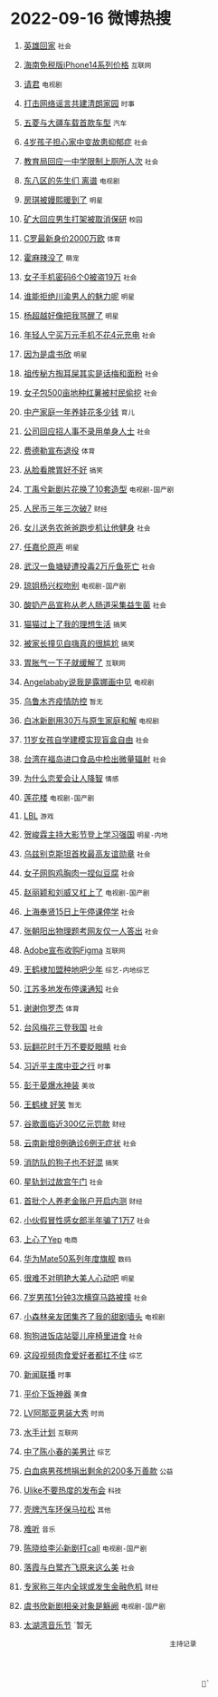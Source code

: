 # 2022-09-16 微博热搜 
1. [英雄回家](https://m.weibo.cn/search?containerid=100103type%3D1%26t%3D10%26q%3D%23%E8%8B%B1%E9%9B%84%E5%9B%9E%E5%AE%B6%23&stream_entry_id=51&isnewpage=1&extparam=seat%3D1%26filter_type%3Drealtimehot%26pos%3D0%26dgr%3D0%26cate%3D10103%26c_type%3D51%26display_time%3D1663277127%26pre_seqid%3D16632771276770435141367&luicode=10000011&lfid=106003type%3D25%26t%3D3%26disable_hot%3D1%26filter_type%3Drealtimehot) `社会` 

2. [海南免税版iPhone14系列价格](https://m.weibo.cn/search?containerid=100103type%3D1%26t%3D10%26q%3D%23%E6%B5%B7%E5%8D%97%E5%85%8D%E7%A8%8E%E7%89%88iPhone14%E7%B3%BB%E5%88%97%E4%BB%B7%E6%A0%BC%23&stream_entry_id=31&isnewpage=1&extparam=seat%3D1%26lcate%3D5001%26flag%3D0%26band_rank%3D1%26q%3D%2523%25E6%25B5%25B7%25E5%258D%2597%25E5%2585%258D%25E7%25A8%258E%25E7%2589%2588iPhone14%25E7%25B3%25BB%25E5%2588%2597%25E4%25BB%25B7%25E6%25A0%25BC%2523%26filter_type%3Drealtimehot%26pos%3D0%26realpos%3D1%26dgr%3D0%26cate%3D0%26c_type%3D31%26display_time%3D1663277127%26pre_seqid%3D16632771276770435141367&luicode=10000011&lfid=106003type%3D25%26t%3D3%26disable_hot%3D1%26filter_type%3Drealtimehot) `互联网` 

3. [请君](https://m.weibo.cn/search?containerid=100103type%3D1%26t%3D10%26q%3D%23%E8%AF%B7%E5%90%9B%23&stream_entry_id=31&isnewpage=1&extparam=seat%3D1%26lcate%3D5001%26flag%3D16%26band_rank%3D2%26q%3D%2523%25E8%25AF%25B7%25E5%2590%259B%2523%26filter_type%3Drealtimehot%26pos%3D1%26realpos%3D2%26dgr%3D0%26cate%3D0%26c_type%3D31%26display_time%3D1663277127%26pre_seqid%3D16632771276770435141367&luicode=10000011&lfid=106003type%3D25%26t%3D3%26disable_hot%3D1%26filter_type%3Drealtimehot) `电视剧` 

4. [打击网络谣言共建清朗家园](https://m.weibo.cn/search?containerid=100103type%3D1%26t%3D10%26q%3D%23%E6%89%93%E5%87%BB%E7%BD%91%E7%BB%9C%E8%B0%A3%E8%A8%80%E5%85%B1%E5%BB%BA%E6%B8%85%E6%9C%97%E5%AE%B6%E5%9B%AD%23&stream_entry_id=31&isnewpage=1&extparam=seat%3D1%26lcate%3D5001%26flag%3D0%26band_rank%3D3%26q%3D%2523%25E6%2589%2593%25E5%2587%25BB%25E7%25BD%2591%25E7%25BB%259C%25E8%25B0%25A3%25E8%25A8%2580%25E5%2585%25B1%25E5%25BB%25BA%25E6%25B8%2585%25E6%259C%2597%25E5%25AE%25B6%25E5%259B%25AD%2523%26filter_type%3Drealtimehot%26pos%3D2%26realpos%3D3%26dgr%3D0%26cate%3D0%26c_type%3D31%26display_time%3D1663277127%26pre_seqid%3D16632771276770435141367&luicode=10000011&lfid=106003type%3D25%26t%3D3%26disable_hot%3D1%26filter_type%3Drealtimehot) `时事` 

5. [五菱与大疆车载首款车型](https://m.weibo.cn/search?containerid=100103type%3D1%26t%3D10%26q%3D%23%E4%BA%94%E8%8F%B1%E4%B8%8E%E5%A4%A7%E7%96%86%E8%BD%A6%E8%BD%BD%E9%A6%96%E6%AC%BE%E8%BD%A6%E5%9E%8B%23&stream_entry_id=31&isnewpage=1&extparam=seat%3D1%26filter_type%3Drealtimehot%26lcate%3D5001%26band_rank%3D4%26topic_ad%3D1%26q%3D%2523%25E4%25BA%2594%25E8%258F%25B1%25E4%25B8%258E%25E5%25A4%25A7%25E7%2596%2586%25E8%25BD%25A6%25E8%25BD%25BD%25E9%25A6%2596%25E6%25AC%25BE%25E8%25BD%25A6%25E5%259E%258B%2523%26adid%3D165398%26pos%3D3%26dgr%3D0%26cate%3D0%26c_type%3D31%26display_time%3D1663277127%26pre_seqid%3D16632771276770435141367&luicode=10000011&lfid=106003type%3D25%26t%3D3%26disable_hot%3D1%26filter_type%3Drealtimehot) `汽车` 

6. [4岁孩子担心家中变故患抑郁症](https://m.weibo.cn/search?containerid=100103type%3D1%26t%3D10%26q%3D%234%E5%B2%81%E5%AD%A9%E5%AD%90%E6%8B%85%E5%BF%83%E5%AE%B6%E4%B8%AD%E5%8F%98%E6%95%85%E6%82%A3%E6%8A%91%E9%83%81%E7%97%87%23&stream_entry_id=31&isnewpage=1&extparam=seat%3D1%26lcate%3D5001%26flag%3D0%26band_rank%3D4%26q%3D%25234%25E5%25B2%2581%25E5%25AD%25A9%25E5%25AD%2590%25E6%258B%2585%25E5%25BF%2583%25E5%25AE%25B6%25E4%25B8%25AD%25E5%258F%2598%25E6%2595%2585%25E6%2582%25A3%25E6%258A%2591%25E9%2583%2581%25E7%2597%2587%2523%26filter_type%3Drealtimehot%26pos%3D4%26realpos%3D4%26dgr%3D0%26cate%3D0%26c_type%3D31%26display_time%3D1663277127%26pre_seqid%3D16632771276770435141367&luicode=10000011&lfid=106003type%3D25%26t%3D3%26disable_hot%3D1%26filter_type%3Drealtimehot) `社会` 

7. [教育局回应一中学限制上厕所人次](https://m.weibo.cn/search?containerid=100103type%3D1%26t%3D10%26q%3D%23%E6%95%99%E8%82%B2%E5%B1%80%E5%9B%9E%E5%BA%94%E4%B8%80%E4%B8%AD%E5%AD%A6%E9%99%90%E5%88%B6%E4%B8%8A%E5%8E%95%E6%89%80%E4%BA%BA%E6%AC%A1%23&stream_entry_id=31&isnewpage=1&extparam=seat%3D1%26lcate%3D5001%26flag%3D0%26band_rank%3D5%26q%3D%2523%25E6%2595%2599%25E8%2582%25B2%25E5%25B1%2580%25E5%259B%259E%25E5%25BA%2594%25E4%25B8%2580%25E4%25B8%25AD%25E5%25AD%25A6%25E9%2599%2590%25E5%2588%25B6%25E4%25B8%258A%25E5%258E%2595%25E6%2589%2580%25E4%25BA%25BA%25E6%25AC%25A1%2523%26filter_type%3Drealtimehot%26pos%3D5%26realpos%3D5%26dgr%3D0%26cate%3D0%26c_type%3D31%26display_time%3D1663277127%26pre_seqid%3D16632771276770435141367&luicode=10000011&lfid=106003type%3D25%26t%3D3%26disable_hot%3D1%26filter_type%3Drealtimehot) `社会` 

8. [东八区的先生们 离谱](https://m.weibo.cn/search?containerid=100103type%3D1%26t%3D10%26q%3D%E4%B8%9C%E5%85%AB%E5%8C%BA%E7%9A%84%E5%85%88%E7%94%9F%E4%BB%AC+%E7%A6%BB%E8%B0%B1&stream_entry_id=31&isnewpage=1&extparam=seat%3D1%26lcate%3D5001%26flag%3D0%26band_rank%3D6%26q%3D%25E4%25B8%259C%25E5%2585%25AB%25E5%258C%25BA%25E7%259A%2584%25E5%2585%2588%25E7%2594%259F%25E4%25BB%25AC%2520%25E7%25A6%25BB%25E8%25B0%25B1%26filter_type%3Drealtimehot%26pos%3D6%26realpos%3D6%26dgr%3D0%26cate%3D0%26c_type%3D31%26display_time%3D1663277127%26pre_seqid%3D16632771276770435141367&luicode=10000011&lfid=106003type%3D25%26t%3D3%26disable_hot%3D1%26filter_type%3Drealtimehot) `电视剧` 

9. [房琪被嫚熙暖到了](https://m.weibo.cn/search?containerid=100103type%3D1%26t%3D10%26q%3D%23%E6%88%BF%E7%90%AA%E8%A2%AB%E5%AB%9A%E7%86%99%E6%9A%96%E5%88%B0%E4%BA%86%23&stream_entry_id=31&isnewpage=1&extparam=seat%3D1%26filter_type%3Drealtimehot%26lcate%3D5001%26band_rank%3D7%26topic_ad%3D1%26q%3D%2523%25E6%2588%25BF%25E7%2590%25AA%25E8%25A2%25AB%25E5%25AB%259A%25E7%2586%2599%25E6%259A%2596%25E5%2588%25B0%25E4%25BA%2586%2523%26adid%3D165184%26pos%3D7%26dgr%3D0%26cate%3D0%26c_type%3D31%26display_time%3D1663277127%26pre_seqid%3D16632771276770435141367&luicode=10000011&lfid=106003type%3D25%26t%3D3%26disable_hot%3D1%26filter_type%3Drealtimehot) `明星` 

10. [矿大回应男生打架被取消保研](https://m.weibo.cn/search?containerid=100103type%3D1%26t%3D10%26q%3D%23%E7%9F%BF%E5%A4%A7%E5%9B%9E%E5%BA%94%E7%94%B7%E7%94%9F%E6%89%93%E6%9E%B6%E8%A2%AB%E5%8F%96%E6%B6%88%E4%BF%9D%E7%A0%94%23&stream_entry_id=31&isnewpage=1&extparam=seat%3D1%26lcate%3D5001%26flag%3D0%26band_rank%3D7%26q%3D%2523%25E7%259F%25BF%25E5%25A4%25A7%25E5%259B%259E%25E5%25BA%2594%25E7%2594%25B7%25E7%2594%259F%25E6%2589%2593%25E6%259E%25B6%25E8%25A2%25AB%25E5%258F%2596%25E6%25B6%2588%25E4%25BF%259D%25E7%25A0%2594%2523%26filter_type%3Drealtimehot%26pos%3D8%26realpos%3D7%26dgr%3D0%26cate%3D0%26c_type%3D31%26display_time%3D1663277127%26pre_seqid%3D16632771276770435141367&luicode=10000011&lfid=106003type%3D25%26t%3D3%26disable_hot%3D1%26filter_type%3Drealtimehot) `校园` 

11. [C罗最新身价2000万欧](https://m.weibo.cn/search?containerid=100103type%3D1%26t%3D10%26q%3D%23C%E7%BD%97%E6%9C%80%E6%96%B0%E8%BA%AB%E4%BB%B72000%E4%B8%87%E6%AC%A7%23&stream_entry_id=31&isnewpage=1&extparam=seat%3D1%26lcate%3D5001%26flag%3D0%26band_rank%3D8%26q%3D%2523C%25E7%25BD%2597%25E6%259C%2580%25E6%2596%25B0%25E8%25BA%25AB%25E4%25BB%25B72000%25E4%25B8%2587%25E6%25AC%25A7%2523%26filter_type%3Drealtimehot%26pos%3D9%26realpos%3D8%26dgr%3D0%26cate%3D0%26c_type%3D31%26display_time%3D1663277127%26pre_seqid%3D16632771276770435141367&luicode=10000011&lfid=106003type%3D25%26t%3D3%26disable_hot%3D1%26filter_type%3Drealtimehot) `体育` 

12. [霍麻辣没了](https://m.weibo.cn/search?containerid=100103type%3D1%26t%3D10%26q%3D%23%E9%9C%8D%E9%BA%BB%E8%BE%A3%E6%B2%A1%E4%BA%86%23&stream_entry_id=31&isnewpage=1&extparam=seat%3D1%26lcate%3D5001%26flag%3D0%26band_rank%3D9%26q%3D%2523%25E9%259C%258D%25E9%25BA%25BB%25E8%25BE%25A3%25E6%25B2%25A1%25E4%25BA%2586%2523%26filter_type%3Drealtimehot%26pos%3D10%26realpos%3D9%26dgr%3D0%26cate%3D0%26c_type%3D31%26display_time%3D1663277127%26pre_seqid%3D16632771276770435141367&luicode=10000011&lfid=106003type%3D25%26t%3D3%26disable_hot%3D1%26filter_type%3Drealtimehot) `萌宠` 

13. [女子手机密码6个0被盗19万](https://m.weibo.cn/search?containerid=100103type%3D1%26t%3D10%26q%3D%23%E5%A5%B3%E5%AD%90%E6%89%8B%E6%9C%BA%E5%AF%86%E7%A0%816%E4%B8%AA0%E8%A2%AB%E7%9B%9719%E4%B8%87%23&stream_entry_id=31&isnewpage=1&extparam=seat%3D1%26lcate%3D5001%26flag%3D0%26band_rank%3D10%26q%3D%2523%25E5%25A5%25B3%25E5%25AD%2590%25E6%2589%258B%25E6%259C%25BA%25E5%25AF%2586%25E7%25A0%25816%25E4%25B8%25AA0%25E8%25A2%25AB%25E7%259B%259719%25E4%25B8%2587%2523%26filter_type%3Drealtimehot%26pos%3D11%26realpos%3D10%26dgr%3D0%26cate%3D0%26c_type%3D31%26display_time%3D1663277127%26pre_seqid%3D16632771276770435141367&luicode=10000011&lfid=106003type%3D25%26t%3D3%26disable_hot%3D1%26filter_type%3Drealtimehot) `社会` 

14. [谁能拒绝川渝男人的魅力呢](https://m.weibo.cn/search?containerid=100103type%3D1%26t%3D10%26q%3D%23%E8%B0%81%E8%83%BD%E6%8B%92%E7%BB%9D%E5%B7%9D%E6%B8%9D%E7%94%B7%E4%BA%BA%E7%9A%84%E9%AD%85%E5%8A%9B%E5%91%A2%23&stream_entry_id=31&isnewpage=1&extparam=seat%3D1%26lcate%3D5001%26flag%3D0%26band_rank%3D11%26q%3D%2523%25E8%25B0%2581%25E8%2583%25BD%25E6%258B%2592%25E7%25BB%259D%25E5%25B7%259D%25E6%25B8%259D%25E7%2594%25B7%25E4%25BA%25BA%25E7%259A%2584%25E9%25AD%2585%25E5%258A%259B%25E5%2591%25A2%2523%26filter_type%3Drealtimehot%26pos%3D12%26realpos%3D11%26dgr%3D0%26cate%3D0%26c_type%3D31%26display_time%3D1663277127%26pre_seqid%3D16632771276770435141367&luicode=10000011&lfid=106003type%3D25%26t%3D3%26disable_hot%3D1%26filter_type%3Drealtimehot) `明星` 

15. [杨超越好像把我骂醒了](https://m.weibo.cn/search?containerid=100103type%3D1%26t%3D10%26q%3D%23%E6%9D%A8%E8%B6%85%E8%B6%8A%E5%A5%BD%E5%83%8F%E6%8A%8A%E6%88%91%E9%AA%82%E9%86%92%E4%BA%86%23&stream_entry_id=31&isnewpage=1&extparam=seat%3D1%26lcate%3D5001%26flag%3D0%26band_rank%3D12%26q%3D%2523%25E6%259D%25A8%25E8%25B6%2585%25E8%25B6%258A%25E5%25A5%25BD%25E5%2583%258F%25E6%258A%258A%25E6%2588%2591%25E9%25AA%2582%25E9%2586%2592%25E4%25BA%2586%2523%26filter_type%3Drealtimehot%26pos%3D13%26realpos%3D12%26dgr%3D0%26cate%3D0%26c_type%3D31%26display_time%3D1663277127%26pre_seqid%3D16632771276770435141367&luicode=10000011&lfid=106003type%3D25%26t%3D3%26disable_hot%3D1%26filter_type%3Drealtimehot) `明星` 

16. [年轻人宁买万元手机不花4元充电](https://m.weibo.cn/search?containerid=100103type%3D1%26t%3D10%26q%3D%23%E5%B9%B4%E8%BD%BB%E4%BA%BA%E5%AE%81%E4%B9%B0%E4%B8%87%E5%85%83%E6%89%8B%E6%9C%BA%E4%B8%8D%E8%8A%B14%E5%85%83%E5%85%85%E7%94%B5%23&stream_entry_id=31&isnewpage=1&extparam=seat%3D1%26lcate%3D5001%26flag%3D0%26band_rank%3D13%26q%3D%2523%25E5%25B9%25B4%25E8%25BD%25BB%25E4%25BA%25BA%25E5%25AE%2581%25E4%25B9%25B0%25E4%25B8%2587%25E5%2585%2583%25E6%2589%258B%25E6%259C%25BA%25E4%25B8%258D%25E8%258A%25B14%25E5%2585%2583%25E5%2585%2585%25E7%2594%25B5%2523%26filter_type%3Drealtimehot%26pos%3D14%26realpos%3D13%26dgr%3D0%26cate%3D0%26c_type%3D31%26display_time%3D1663277127%26pre_seqid%3D16632771276770435141367&luicode=10000011&lfid=106003type%3D25%26t%3D3%26disable_hot%3D1%26filter_type%3Drealtimehot) `社会` 

17. [因为是虞书欣](https://m.weibo.cn/search?containerid=100103type%3D1%26t%3D10%26q%3D%23%E5%9B%A0%E4%B8%BA%E6%98%AF%E8%99%9E%E4%B9%A6%E6%AC%A3%23&stream_entry_id=31&isnewpage=1&extparam=seat%3D1%26lcate%3D5001%26flag%3D0%26band_rank%3D14%26q%3D%2523%25E5%259B%25A0%25E4%25B8%25BA%25E6%2598%25AF%25E8%2599%259E%25E4%25B9%25A6%25E6%25AC%25A3%2523%26filter_type%3Drealtimehot%26pos%3D15%26realpos%3D14%26dgr%3D0%26cate%3D0%26c_type%3D31%26display_time%3D1663277127%26pre_seqid%3D16632771276770435141367&luicode=10000011&lfid=106003type%3D25%26t%3D3%26disable_hot%3D1%26filter_type%3Drealtimehot) `明星` 

18. [祖传秘方掏耳屎其实是话梅和面粉](https://m.weibo.cn/search?containerid=100103type%3D1%26t%3D10%26q%3D%23%E7%A5%96%E4%BC%A0%E7%A7%98%E6%96%B9%E6%8E%8F%E8%80%B3%E5%B1%8E%E5%85%B6%E5%AE%9E%E6%98%AF%E8%AF%9D%E6%A2%85%E5%92%8C%E9%9D%A2%E7%B2%89%23&stream_entry_id=31&isnewpage=1&extparam=seat%3D1%26lcate%3D5001%26flag%3D0%26band_rank%3D15%26q%3D%2523%25E7%25A5%2596%25E4%25BC%25A0%25E7%25A7%2598%25E6%2596%25B9%25E6%258E%258F%25E8%2580%25B3%25E5%25B1%258E%25E5%2585%25B6%25E5%25AE%259E%25E6%2598%25AF%25E8%25AF%259D%25E6%25A2%2585%25E5%2592%258C%25E9%259D%25A2%25E7%25B2%2589%2523%26filter_type%3Drealtimehot%26pos%3D16%26realpos%3D15%26dgr%3D0%26cate%3D0%26c_type%3D31%26display_time%3D1663277127%26pre_seqid%3D16632771276770435141367&luicode=10000011&lfid=106003type%3D25%26t%3D3%26disable_hot%3D1%26filter_type%3Drealtimehot) `社会` 

19. [女子包500亩地种红薯被村民偷挖](https://m.weibo.cn/search?containerid=100103type%3D1%26t%3D10%26q%3D%23%E5%A5%B3%E5%AD%90%E5%8C%85500%E4%BA%A9%E5%9C%B0%E7%A7%8D%E7%BA%A2%E8%96%AF%E8%A2%AB%E6%9D%91%E6%B0%91%E5%81%B7%E6%8C%96%23&stream_entry_id=31&isnewpage=1&extparam=seat%3D1%26lcate%3D5001%26flag%3D0%26band_rank%3D16%26q%3D%2523%25E5%25A5%25B3%25E5%25AD%2590%25E5%258C%2585500%25E4%25BA%25A9%25E5%259C%25B0%25E7%25A7%258D%25E7%25BA%25A2%25E8%2596%25AF%25E8%25A2%25AB%25E6%259D%2591%25E6%25B0%2591%25E5%2581%25B7%25E6%258C%2596%2523%26filter_type%3Drealtimehot%26pos%3D17%26realpos%3D16%26dgr%3D0%26cate%3D0%26c_type%3D31%26display_time%3D1663277127%26pre_seqid%3D16632771276770435141367&luicode=10000011&lfid=106003type%3D25%26t%3D3%26disable_hot%3D1%26filter_type%3Drealtimehot) `社会` 

20. [中产家庭一年养娃花多少钱](https://m.weibo.cn/search?containerid=100103type%3D1%26t%3D10%26q%3D%23%E4%B8%AD%E4%BA%A7%E5%AE%B6%E5%BA%AD%E4%B8%80%E5%B9%B4%E5%85%BB%E5%A8%83%E8%8A%B1%E5%A4%9A%E5%B0%91%E9%92%B1%23&stream_entry_id=31&isnewpage=1&extparam=seat%3D1%26lcate%3D5001%26flag%3D0%26band_rank%3D17%26q%3D%2523%25E4%25B8%25AD%25E4%25BA%25A7%25E5%25AE%25B6%25E5%25BA%25AD%25E4%25B8%2580%25E5%25B9%25B4%25E5%2585%25BB%25E5%25A8%2583%25E8%258A%25B1%25E5%25A4%259A%25E5%25B0%2591%25E9%2592%25B1%2523%26filter_type%3Drealtimehot%26pos%3D18%26realpos%3D17%26dgr%3D0%26cate%3D0%26c_type%3D31%26display_time%3D1663277127%26pre_seqid%3D16632771276770435141367&luicode=10000011&lfid=106003type%3D25%26t%3D3%26disable_hot%3D1%26filter_type%3Drealtimehot) `育儿` 

21. [公司回应招人事不录用单身人士](https://m.weibo.cn/search?containerid=100103type%3D1%26t%3D10%26q%3D%23%E5%85%AC%E5%8F%B8%E5%9B%9E%E5%BA%94%E6%8B%9B%E4%BA%BA%E4%BA%8B%E4%B8%8D%E5%BD%95%E7%94%A8%E5%8D%95%E8%BA%AB%E4%BA%BA%E5%A3%AB%23&stream_entry_id=31&isnewpage=1&extparam=seat%3D1%26lcate%3D5001%26flag%3D1%26band_rank%3D18%26q%3D%2523%25E5%2585%25AC%25E5%258F%25B8%25E5%259B%259E%25E5%25BA%2594%25E6%258B%259B%25E4%25BA%25BA%25E4%25BA%258B%25E4%25B8%258D%25E5%25BD%2595%25E7%2594%25A8%25E5%258D%2595%25E8%25BA%25AB%25E4%25BA%25BA%25E5%25A3%25AB%2523%26filter_type%3Drealtimehot%26pos%3D19%26realpos%3D18%26dgr%3D0%26cate%3D0%26c_type%3D31%26display_time%3D1663277127%26pre_seqid%3D16632771276770435141367&luicode=10000011&lfid=106003type%3D25%26t%3D3%26disable_hot%3D1%26filter_type%3Drealtimehot) `社会` 

22. [费德勒宣布退役](https://m.weibo.cn/search?containerid=100103type%3D1%26t%3D10%26q%3D%23%E8%B4%B9%E5%BE%B7%E5%8B%92%E5%AE%A3%E5%B8%83%E9%80%80%E5%BD%B9%23&stream_entry_id=31&isnewpage=1&extparam=seat%3D1%26lcate%3D5001%26flag%3D0%26band_rank%3D19%26q%3D%2523%25E8%25B4%25B9%25E5%25BE%25B7%25E5%258B%2592%25E5%25AE%25A3%25E5%25B8%2583%25E9%2580%2580%25E5%25BD%25B9%2523%26filter_type%3Drealtimehot%26pos%3D20%26realpos%3D19%26dgr%3D0%26cate%3D0%26c_type%3D31%26display_time%3D1663277127%26pre_seqid%3D16632771276770435141367&luicode=10000011&lfid=106003type%3D25%26t%3D3%26disable_hot%3D1%26filter_type%3Drealtimehot) `体育` 

23. [从脸看脾胃好不好](https://m.weibo.cn/search?containerid=100103type%3D1%26t%3D10%26q%3D%23%E4%BB%8E%E8%84%B8%E7%9C%8B%E8%84%BE%E8%83%83%E5%A5%BD%E4%B8%8D%E5%A5%BD%23&stream_entry_id=31&isnewpage=1&extparam=seat%3D1%26lcate%3D5001%26flag%3D0%26band_rank%3D20%26q%3D%2523%25E4%25BB%258E%25E8%2584%25B8%25E7%259C%258B%25E8%2584%25BE%25E8%2583%2583%25E5%25A5%25BD%25E4%25B8%258D%25E5%25A5%25BD%2523%26filter_type%3Drealtimehot%26pos%3D21%26realpos%3D20%26dgr%3D0%26cate%3D0%26c_type%3D31%26display_time%3D1663277127%26pre_seqid%3D16632771276770435141367&luicode=10000011&lfid=106003type%3D25%26t%3D3%26disable_hot%3D1%26filter_type%3Drealtimehot) `搞笑` 

24. [丁禹兮新剧片花换了10套造型](https://m.weibo.cn/search?containerid=100103type%3D1%26t%3D10%26q%3D%23%E4%B8%81%E7%A6%B9%E5%85%AE%E6%96%B0%E5%89%A7%E7%89%87%E8%8A%B1%E6%8D%A2%E4%BA%8610%E5%A5%97%E9%80%A0%E5%9E%8B%23&stream_entry_id=31&isnewpage=1&extparam=seat%3D1%26lcate%3D5001%26flag%3D0%26band_rank%3D21%26q%3D%2523%25E4%25B8%2581%25E7%25A6%25B9%25E5%2585%25AE%25E6%2596%25B0%25E5%2589%25A7%25E7%2589%2587%25E8%258A%25B1%25E6%258D%25A2%25E4%25BA%258610%25E5%25A5%2597%25E9%2580%25A0%25E5%259E%258B%2523%26filter_type%3Drealtimehot%26pos%3D22%26realpos%3D21%26dgr%3D0%26cate%3D0%26c_type%3D31%26display_time%3D1663277127%26pre_seqid%3D16632771276770435141367&luicode=10000011&lfid=106003type%3D25%26t%3D3%26disable_hot%3D1%26filter_type%3Drealtimehot) `电视剧-国产剧` 

25. [人民币三年三次破7](https://m.weibo.cn/search?containerid=100103type%3D1%26t%3D10%26q%3D%23%E4%BA%BA%E6%B0%91%E5%B8%81%E4%B8%89%E5%B9%B4%E4%B8%89%E6%AC%A1%E7%A0%B47%23&stream_entry_id=31&isnewpage=1&extparam=seat%3D1%26lcate%3D5001%26flag%3D0%26band_rank%3D22%26q%3D%2523%25E4%25BA%25BA%25E6%25B0%2591%25E5%25B8%2581%25E4%25B8%2589%25E5%25B9%25B4%25E4%25B8%2589%25E6%25AC%25A1%25E7%25A0%25B47%2523%26filter_type%3Drealtimehot%26pos%3D23%26realpos%3D22%26dgr%3D0%26cate%3D0%26c_type%3D31%26display_time%3D1663277127%26pre_seqid%3D16632771276770435141367&luicode=10000011&lfid=106003type%3D25%26t%3D3%26disable_hot%3D1%26filter_type%3Drealtimehot) `财经` 

26. [女儿送务农爸爸跑步机让他健身](https://m.weibo.cn/search?containerid=100103type%3D1%26t%3D10%26q%3D%23%E5%A5%B3%E5%84%BF%E9%80%81%E5%8A%A1%E5%86%9C%E7%88%B8%E7%88%B8%E8%B7%91%E6%AD%A5%E6%9C%BA%E8%AE%A9%E4%BB%96%E5%81%A5%E8%BA%AB%23&stream_entry_id=31&isnewpage=1&extparam=seat%3D1%26lcate%3D5001%26flag%3D0%26band_rank%3D23%26q%3D%2523%25E5%25A5%25B3%25E5%2584%25BF%25E9%2580%2581%25E5%258A%25A1%25E5%2586%259C%25E7%2588%25B8%25E7%2588%25B8%25E8%25B7%2591%25E6%25AD%25A5%25E6%259C%25BA%25E8%25AE%25A9%25E4%25BB%2596%25E5%2581%25A5%25E8%25BA%25AB%2523%26filter_type%3Drealtimehot%26pos%3D24%26realpos%3D23%26dgr%3D0%26cate%3D0%26c_type%3D31%26display_time%3D1663277127%26pre_seqid%3D16632771276770435141367&luicode=10000011&lfid=106003type%3D25%26t%3D3%26disable_hot%3D1%26filter_type%3Drealtimehot) `社会` 

27. [任嘉伦原声](https://m.weibo.cn/search?containerid=100103type%3D1%26t%3D10%26q%3D%23%E4%BB%BB%E5%98%89%E4%BC%A6%E5%8E%9F%E5%A3%B0%23&stream_entry_id=31&isnewpage=1&extparam=seat%3D1%26lcate%3D5001%26flag%3D0%26band_rank%3D24%26q%3D%2523%25E4%25BB%25BB%25E5%2598%2589%25E4%25BC%25A6%25E5%258E%259F%25E5%25A3%25B0%2523%26filter_type%3Drealtimehot%26pos%3D25%26realpos%3D24%26dgr%3D0%26cate%3D0%26c_type%3D31%26display_time%3D1663277127%26pre_seqid%3D16632771276770435141367&luicode=10000011&lfid=106003type%3D25%26t%3D3%26disable_hot%3D1%26filter_type%3Drealtimehot) `明星` 

28. [武汉一鱼塘疑遭投毒2万斤鱼死亡](https://m.weibo.cn/search?containerid=100103type%3D1%26t%3D10%26q%3D%23%E6%AD%A6%E6%B1%89%E4%B8%80%E9%B1%BC%E5%A1%98%E7%96%91%E9%81%AD%E6%8A%95%E6%AF%922%E4%B8%87%E6%96%A4%E9%B1%BC%E6%AD%BB%E4%BA%A1%23&stream_entry_id=31&isnewpage=1&extparam=seat%3D1%26lcate%3D5001%26flag%3D0%26band_rank%3D25%26q%3D%2523%25E6%25AD%25A6%25E6%25B1%2589%25E4%25B8%2580%25E9%25B1%25BC%25E5%25A1%2598%25E7%2596%2591%25E9%2581%25AD%25E6%258A%2595%25E6%25AF%25922%25E4%25B8%2587%25E6%2596%25A4%25E9%25B1%25BC%25E6%25AD%25BB%25E4%25BA%25A1%2523%26filter_type%3Drealtimehot%26pos%3D26%26realpos%3D25%26dgr%3D0%26cate%3D0%26c_type%3D31%26display_time%3D1663277127%26pre_seqid%3D16632771276770435141367&luicode=10000011&lfid=106003type%3D25%26t%3D3%26disable_hot%3D1%26filter_type%3Drealtimehot) `社会` 

29. [琼姐杨兴权吻别](https://m.weibo.cn/search?containerid=100103type%3D1%26t%3D10%26q%3D%23%E7%90%BC%E5%A7%90%E6%9D%A8%E5%85%B4%E6%9D%83%E5%90%BB%E5%88%AB%23&stream_entry_id=31&isnewpage=1&extparam=seat%3D1%26lcate%3D5001%26flag%3D0%26band_rank%3D26%26q%3D%2523%25E7%2590%25BC%25E5%25A7%2590%25E6%259D%25A8%25E5%2585%25B4%25E6%259D%2583%25E5%2590%25BB%25E5%2588%25AB%2523%26filter_type%3Drealtimehot%26pos%3D27%26realpos%3D26%26dgr%3D0%26cate%3D0%26c_type%3D31%26display_time%3D1663277127%26pre_seqid%3D16632771276770435141367&luicode=10000011&lfid=106003type%3D25%26t%3D3%26disable_hot%3D1%26filter_type%3Drealtimehot) `电视剧-国产剧` 

30. [酸奶产品宣称从老人肠道采集益生菌](https://m.weibo.cn/search?containerid=100103type%3D1%26t%3D10%26q%3D%23%E9%85%B8%E5%A5%B6%E4%BA%A7%E5%93%81%E5%AE%A3%E7%A7%B0%E4%BB%8E%E8%80%81%E4%BA%BA%E8%82%A0%E9%81%93%E9%87%87%E9%9B%86%E7%9B%8A%E7%94%9F%E8%8F%8C%23&stream_entry_id=31&isnewpage=1&extparam=seat%3D1%26lcate%3D5001%26flag%3D0%26band_rank%3D27%26q%3D%2523%25E9%2585%25B8%25E5%25A5%25B6%25E4%25BA%25A7%25E5%2593%2581%25E5%25AE%25A3%25E7%25A7%25B0%25E4%25BB%258E%25E8%2580%2581%25E4%25BA%25BA%25E8%2582%25A0%25E9%2581%2593%25E9%2587%2587%25E9%259B%2586%25E7%259B%258A%25E7%2594%259F%25E8%258F%258C%2523%26filter_type%3Drealtimehot%26pos%3D28%26realpos%3D27%26dgr%3D0%26cate%3D0%26c_type%3D31%26display_time%3D1663277127%26pre_seqid%3D16632771276770435141367&luicode=10000011&lfid=106003type%3D25%26t%3D3%26disable_hot%3D1%26filter_type%3Drealtimehot) `社会` 

31. [猫猫过上了我的理想生活](https://m.weibo.cn/search?containerid=100103type%3D1%26t%3D10%26q%3D%23%E7%8C%AB%E7%8C%AB%E8%BF%87%E4%B8%8A%E4%BA%86%E6%88%91%E7%9A%84%E7%90%86%E6%83%B3%E7%94%9F%E6%B4%BB%23&stream_entry_id=31&isnewpage=1&extparam=seat%3D1%26lcate%3D5001%26flag%3D0%26band_rank%3D28%26q%3D%2523%25E7%258C%25AB%25E7%258C%25AB%25E8%25BF%2587%25E4%25B8%258A%25E4%25BA%2586%25E6%2588%2591%25E7%259A%2584%25E7%2590%2586%25E6%2583%25B3%25E7%2594%259F%25E6%25B4%25BB%2523%26filter_type%3Drealtimehot%26pos%3D29%26realpos%3D28%26dgr%3D0%26cate%3D0%26c_type%3D31%26display_time%3D1663277127%26pre_seqid%3D16632771276770435141367&luicode=10000011&lfid=106003type%3D25%26t%3D3%26disable_hot%3D1%26filter_type%3Drealtimehot) `搞笑` 

32. [被家长撞见自嗨真的很尴尬](https://m.weibo.cn/search?containerid=100103type%3D1%26t%3D10%26q%3D%23%E8%A2%AB%E5%AE%B6%E9%95%BF%E6%92%9E%E8%A7%81%E8%87%AA%E5%97%A8%E7%9C%9F%E7%9A%84%E5%BE%88%E5%B0%B4%E5%B0%AC%23&stream_entry_id=31&isnewpage=1&extparam=seat%3D1%26lcate%3D5001%26flag%3D0%26band_rank%3D29%26q%3D%2523%25E8%25A2%25AB%25E5%25AE%25B6%25E9%2595%25BF%25E6%2592%259E%25E8%25A7%2581%25E8%2587%25AA%25E5%2597%25A8%25E7%259C%259F%25E7%259A%2584%25E5%25BE%2588%25E5%25B0%25B4%25E5%25B0%25AC%2523%26filter_type%3Drealtimehot%26pos%3D30%26realpos%3D29%26dgr%3D0%26cate%3D0%26c_type%3D31%26display_time%3D1663277127%26pre_seqid%3D16632771276770435141367&luicode=10000011&lfid=106003type%3D25%26t%3D3%26disable_hot%3D1%26filter_type%3Drealtimehot) `搞笑` 

33. [胃胀气一下子就缓解了](https://m.weibo.cn/search?containerid=100103type%3D1%26t%3D10%26q%3D%23%E8%83%83%E8%83%80%E6%B0%94%E4%B8%80%E4%B8%8B%E5%AD%90%E5%B0%B1%E7%BC%93%E8%A7%A3%E4%BA%86%23&stream_entry_id=31&isnewpage=1&extparam=seat%3D1%26lcate%3D5001%26flag%3D0%26band_rank%3D30%26q%3D%2523%25E8%2583%2583%25E8%2583%2580%25E6%25B0%2594%25E4%25B8%2580%25E4%25B8%258B%25E5%25AD%2590%25E5%25B0%25B1%25E7%25BC%2593%25E8%25A7%25A3%25E4%25BA%2586%2523%26filter_type%3Drealtimehot%26pos%3D31%26realpos%3D30%26dgr%3D0%26cate%3D0%26c_type%3D31%26display_time%3D1663277127%26pre_seqid%3D16632771276770435141367&luicode=10000011&lfid=106003type%3D25%26t%3D3%26disable_hot%3D1%26filter_type%3Drealtimehot) `互联网` 

34. [Angelababy说我是露娜画中见](https://m.weibo.cn/search?containerid=100103type%3D1%26t%3D10%26q%3D%23Angelababy%E8%AF%B4%E6%88%91%E6%98%AF%E9%9C%B2%E5%A8%9C%E7%94%BB%E4%B8%AD%E8%A7%81%23&stream_entry_id=31&isnewpage=1&extparam=seat%3D1%26lcate%3D5001%26flag%3D0%26band_rank%3D31%26q%3D%2523Angelababy%25E8%25AF%25B4%25E6%2588%2591%25E6%2598%25AF%25E9%259C%25B2%25E5%25A8%259C%25E7%2594%25BB%25E4%25B8%25AD%25E8%25A7%2581%2523%26filter_type%3Drealtimehot%26pos%3D32%26realpos%3D31%26dgr%3D0%26cate%3D0%26c_type%3D31%26display_time%3D1663277127%26pre_seqid%3D16632771276770435141367&luicode=10000011&lfid=106003type%3D25%26t%3D3%26disable_hot%3D1%26filter_type%3Drealtimehot) `电视剧` 

35. [乌鲁木齐疫情防控](https://m.weibo.cn/search?containerid=100103type%3D1%26t%3D10%26q%3D%E4%B9%8C%E9%B2%81%E6%9C%A8%E9%BD%90%E7%96%AB%E6%83%85%E9%98%B2%E6%8E%A7&stream_entry_id=31&isnewpage=1&extparam=seat%3D1%26lcate%3D5001%26flag%3D0%26band_rank%3D32%26q%3D%25E4%25B9%258C%25E9%25B2%2581%25E6%259C%25A8%25E9%25BD%2590%25E7%2596%25AB%25E6%2583%2585%25E9%2598%25B2%25E6%258E%25A7%26filter_type%3Drealtimehot%26pos%3D33%26realpos%3D32%26dgr%3D0%26cate%3D0%26c_type%3D31%26display_time%3D1663277127%26pre_seqid%3D16632771276770435141367&luicode=10000011&lfid=106003type%3D25%26t%3D3%26disable_hot%3D1%26filter_type%3Drealtimehot) `暂无` 

36. [白冰新剧用30万与原生家庭和解](https://m.weibo.cn/search?containerid=100103type%3D1%26t%3D10%26q%3D%23%E7%99%BD%E5%86%B0%E6%96%B0%E5%89%A7%E7%94%A830%E4%B8%87%E4%B8%8E%E5%8E%9F%E7%94%9F%E5%AE%B6%E5%BA%AD%E5%92%8C%E8%A7%A3%23&stream_entry_id=31&isnewpage=1&extparam=seat%3D1%26lcate%3D5001%26flag%3D0%26band_rank%3D33%26q%3D%2523%25E7%2599%25BD%25E5%2586%25B0%25E6%2596%25B0%25E5%2589%25A7%25E7%2594%25A830%25E4%25B8%2587%25E4%25B8%258E%25E5%258E%259F%25E7%2594%259F%25E5%25AE%25B6%25E5%25BA%25AD%25E5%2592%258C%25E8%25A7%25A3%2523%26filter_type%3Drealtimehot%26pos%3D34%26realpos%3D33%26dgr%3D0%26cate%3D0%26c_type%3D31%26display_time%3D1663277127%26pre_seqid%3D16632771276770435141367&luicode=10000011&lfid=106003type%3D25%26t%3D3%26disable_hot%3D1%26filter_type%3Drealtimehot) `电视剧` 

37. [11岁女孩自学建模实现盲盒自由](https://m.weibo.cn/search?containerid=100103type%3D1%26t%3D10%26q%3D%2311%E5%B2%81%E5%A5%B3%E5%AD%A9%E8%87%AA%E5%AD%A6%E5%BB%BA%E6%A8%A1%E5%AE%9E%E7%8E%B0%E7%9B%B2%E7%9B%92%E8%87%AA%E7%94%B1%23&stream_entry_id=31&isnewpage=1&extparam=seat%3D1%26lcate%3D5001%26flag%3D0%26band_rank%3D34%26q%3D%252311%25E5%25B2%2581%25E5%25A5%25B3%25E5%25AD%25A9%25E8%2587%25AA%25E5%25AD%25A6%25E5%25BB%25BA%25E6%25A8%25A1%25E5%25AE%259E%25E7%258E%25B0%25E7%259B%25B2%25E7%259B%2592%25E8%2587%25AA%25E7%2594%25B1%2523%26filter_type%3Drealtimehot%26pos%3D35%26realpos%3D34%26dgr%3D0%26cate%3D0%26c_type%3D31%26display_time%3D1663277127%26pre_seqid%3D16632771276770435141367&luicode=10000011&lfid=106003type%3D25%26t%3D3%26disable_hot%3D1%26filter_type%3Drealtimehot) `社会` 

38. [台湾在福岛进口食品中检出微量辐射](https://m.weibo.cn/search?containerid=100103type%3D1%26t%3D10%26q%3D%23%E5%8F%B0%E6%B9%BE%E5%9C%A8%E7%A6%8F%E5%B2%9B%E8%BF%9B%E5%8F%A3%E9%A3%9F%E5%93%81%E4%B8%AD%E6%A3%80%E5%87%BA%E5%BE%AE%E9%87%8F%E8%BE%90%E5%B0%84%23&stream_entry_id=31&isnewpage=1&extparam=seat%3D1%26lcate%3D5001%26flag%3D1%26band_rank%3D35%26q%3D%2523%25E5%258F%25B0%25E6%25B9%25BE%25E5%259C%25A8%25E7%25A6%258F%25E5%25B2%259B%25E8%25BF%259B%25E5%258F%25A3%25E9%25A3%259F%25E5%2593%2581%25E4%25B8%25AD%25E6%25A3%2580%25E5%2587%25BA%25E5%25BE%25AE%25E9%2587%258F%25E8%25BE%2590%25E5%25B0%2584%2523%26filter_type%3Drealtimehot%26pos%3D36%26realpos%3D35%26dgr%3D0%26cate%3D0%26c_type%3D31%26display_time%3D1663277127%26pre_seqid%3D16632771276770435141367&luicode=10000011&lfid=106003type%3D25%26t%3D3%26disable_hot%3D1%26filter_type%3Drealtimehot) `社会` 

39. [为什么恋爱会让人降智](https://m.weibo.cn/search?containerid=100103type%3D1%26t%3D10%26q%3D%23%E4%B8%BA%E4%BB%80%E4%B9%88%E6%81%8B%E7%88%B1%E4%BC%9A%E8%AE%A9%E4%BA%BA%E9%99%8D%E6%99%BA%23&stream_entry_id=31&isnewpage=1&extparam=seat%3D1%26lcate%3D5001%26flag%3D0%26band_rank%3D36%26q%3D%2523%25E4%25B8%25BA%25E4%25BB%2580%25E4%25B9%2588%25E6%2581%258B%25E7%2588%25B1%25E4%25BC%259A%25E8%25AE%25A9%25E4%25BA%25BA%25E9%2599%258D%25E6%2599%25BA%2523%26filter_type%3Drealtimehot%26pos%3D37%26realpos%3D36%26dgr%3D0%26cate%3D0%26c_type%3D31%26display_time%3D1663277127%26pre_seqid%3D16632771276770435141367&luicode=10000011&lfid=106003type%3D25%26t%3D3%26disable_hot%3D1%26filter_type%3Drealtimehot) `情感` 

40. [莲花楼](https://m.weibo.cn/search?containerid=100103type%3D1%26t%3D10%26q%3D%E8%8E%B2%E8%8A%B1%E6%A5%BC&stream_entry_id=31&isnewpage=1&extparam=seat%3D1%26lcate%3D5001%26flag%3D0%26band_rank%3D37%26q%3D%25E8%258E%25B2%25E8%258A%25B1%25E6%25A5%25BC%26filter_type%3Drealtimehot%26pos%3D38%26realpos%3D37%26dgr%3D0%26cate%3D0%26c_type%3D31%26display_time%3D1663277127%26pre_seqid%3D16632771276770435141367&luicode=10000011&lfid=106003type%3D25%26t%3D3%26disable_hot%3D1%26filter_type%3Drealtimehot) `电视剧-国产剧` 

41. [LBL](https://m.weibo.cn/search?containerid=100103type%3D1%26t%3D10%26q%3DLBL&stream_entry_id=31&isnewpage=1&extparam=seat%3D1%26lcate%3D5001%26flag%3D0%26band_rank%3D38%26q%3DLBL%26filter_type%3Drealtimehot%26pos%3D39%26realpos%3D38%26dgr%3D0%26cate%3D0%26c_type%3D31%26display_time%3D1663277127%26pre_seqid%3D16632771276770435141367&luicode=10000011&lfid=106003type%3D25%26t%3D3%26disable_hot%3D1%26filter_type%3Drealtimehot) `游戏` 

42. [贺峻霖主持大影节登上学习强国](https://m.weibo.cn/search?containerid=100103type%3D1%26t%3D10%26q%3D%23%E8%B4%BA%E5%B3%BB%E9%9C%96%E4%B8%BB%E6%8C%81%E5%A4%A7%E5%BD%B1%E8%8A%82%E7%99%BB%E4%B8%8A%E5%AD%A6%E4%B9%A0%E5%BC%BA%E5%9B%BD%23&stream_entry_id=31&isnewpage=1&extparam=seat%3D1%26lcate%3D5001%26flag%3D0%26band_rank%3D39%26q%3D%2523%25E8%25B4%25BA%25E5%25B3%25BB%25E9%259C%2596%25E4%25B8%25BB%25E6%258C%2581%25E5%25A4%25A7%25E5%25BD%25B1%25E8%258A%2582%25E7%2599%25BB%25E4%25B8%258A%25E5%25AD%25A6%25E4%25B9%25A0%25E5%25BC%25BA%25E5%259B%25BD%2523%26filter_type%3Drealtimehot%26pos%3D40%26realpos%3D39%26dgr%3D0%26cate%3D0%26c_type%3D31%26display_time%3D1663277127%26pre_seqid%3D16632771276770435141367&luicode=10000011&lfid=106003type%3D25%26t%3D3%26disable_hot%3D1%26filter_type%3Drealtimehot) `明星-内地` 

43. [乌兹别克斯坦首枚最高友谊勋章](https://m.weibo.cn/search?containerid=100103type%3D1%26t%3D10%26q%3D%23%E4%B9%8C%E5%85%B9%E5%88%AB%E5%85%8B%E6%96%AF%E5%9D%A6%E9%A6%96%E6%9E%9A%E6%9C%80%E9%AB%98%E5%8F%8B%E8%B0%8A%E5%8B%8B%E7%AB%A0%23&stream_entry_id=31&isnewpage=1&extparam=seat%3D1%26lcate%3D5001%26flag%3D0%26band_rank%3D40%26q%3D%2523%25E4%25B9%258C%25E5%2585%25B9%25E5%2588%25AB%25E5%2585%258B%25E6%2596%25AF%25E5%259D%25A6%25E9%25A6%2596%25E6%259E%259A%25E6%259C%2580%25E9%25AB%2598%25E5%258F%258B%25E8%25B0%258A%25E5%258B%258B%25E7%25AB%25A0%2523%26filter_type%3Drealtimehot%26pos%3D41%26realpos%3D40%26dgr%3D0%26cate%3D0%26c_type%3D31%26display_time%3D1663277127%26pre_seqid%3D16632771276770435141367&luicode=10000011&lfid=106003type%3D25%26t%3D3%26disable_hot%3D1%26filter_type%3Drealtimehot) `社会` 

44. [女子网购鸡胸肉一捏似豆腐](https://m.weibo.cn/search?containerid=100103type%3D1%26t%3D10%26q%3D%23%E5%A5%B3%E5%AD%90%E7%BD%91%E8%B4%AD%E9%B8%A1%E8%83%B8%E8%82%89%E4%B8%80%E6%8D%8F%E4%BC%BC%E8%B1%86%E8%85%90%23&stream_entry_id=31&isnewpage=1&extparam=seat%3D1%26lcate%3D5001%26flag%3D0%26band_rank%3D41%26q%3D%2523%25E5%25A5%25B3%25E5%25AD%2590%25E7%25BD%2591%25E8%25B4%25AD%25E9%25B8%25A1%25E8%2583%25B8%25E8%2582%2589%25E4%25B8%2580%25E6%258D%258F%25E4%25BC%25BC%25E8%25B1%2586%25E8%2585%2590%2523%26filter_type%3Drealtimehot%26pos%3D42%26realpos%3D41%26dgr%3D0%26cate%3D0%26c_type%3D31%26display_time%3D1663277127%26pre_seqid%3D16632771276770435141367&luicode=10000011&lfid=106003type%3D25%26t%3D3%26disable_hot%3D1%26filter_type%3Drealtimehot) `社会` 

45. [赵丽颖和刘威又杠上了](https://m.weibo.cn/search?containerid=100103type%3D1%26t%3D10%26q%3D%23%E8%B5%B5%E4%B8%BD%E9%A2%96%E5%92%8C%E5%88%98%E5%A8%81%E5%8F%88%E6%9D%A0%E4%B8%8A%E4%BA%86%23&stream_entry_id=31&isnewpage=1&extparam=seat%3D1%26lcate%3D5001%26flag%3D0%26band_rank%3D42%26q%3D%2523%25E8%25B5%25B5%25E4%25B8%25BD%25E9%25A2%2596%25E5%2592%258C%25E5%2588%2598%25E5%25A8%2581%25E5%258F%2588%25E6%259D%25A0%25E4%25B8%258A%25E4%25BA%2586%2523%26filter_type%3Drealtimehot%26pos%3D43%26realpos%3D42%26dgr%3D0%26cate%3D0%26c_type%3D31%26display_time%3D1663277127%26pre_seqid%3D16632771276770435141367&luicode=10000011&lfid=106003type%3D25%26t%3D3%26disable_hot%3D1%26filter_type%3Drealtimehot) `电视剧-国产剧` 

46. [上海奉贤15日上午停课停学](https://m.weibo.cn/search?containerid=100103type%3D1%26t%3D10%26q%3D%23%E4%B8%8A%E6%B5%B7%E5%A5%89%E8%B4%A415%E6%97%A5%E4%B8%8A%E5%8D%88%E5%81%9C%E8%AF%BE%E5%81%9C%E5%AD%A6%23&stream_entry_id=31&isnewpage=1&extparam=seat%3D1%26lcate%3D5001%26flag%3D1%26band_rank%3D43%26q%3D%2523%25E4%25B8%258A%25E6%25B5%25B7%25E5%25A5%2589%25E8%25B4%25A415%25E6%2597%25A5%25E4%25B8%258A%25E5%258D%2588%25E5%2581%259C%25E8%25AF%25BE%25E5%2581%259C%25E5%25AD%25A6%2523%26filter_type%3Drealtimehot%26pos%3D44%26realpos%3D43%26dgr%3D0%26cate%3D0%26c_type%3D31%26display_time%3D1663277127%26pre_seqid%3D16632771276770435141367&luicode=10000011&lfid=106003type%3D25%26t%3D3%26disable_hot%3D1%26filter_type%3Drealtimehot) `社会` 

47. [张朝阳出物理题考网友仅一人答出](https://m.weibo.cn/search?containerid=100103type%3D1%26t%3D10%26q%3D%23%E5%BC%A0%E6%9C%9D%E9%98%B3%E5%87%BA%E7%89%A9%E7%90%86%E9%A2%98%E8%80%83%E7%BD%91%E5%8F%8B%E4%BB%85%E4%B8%80%E4%BA%BA%E7%AD%94%E5%87%BA%23&stream_entry_id=31&isnewpage=1&extparam=seat%3D1%26lcate%3D5001%26flag%3D0%26band_rank%3D44%26q%3D%2523%25E5%25BC%25A0%25E6%259C%259D%25E9%2598%25B3%25E5%2587%25BA%25E7%2589%25A9%25E7%2590%2586%25E9%25A2%2598%25E8%2580%2583%25E7%25BD%2591%25E5%258F%258B%25E4%25BB%2585%25E4%25B8%2580%25E4%25BA%25BA%25E7%25AD%2594%25E5%2587%25BA%2523%26filter_type%3Drealtimehot%26pos%3D45%26realpos%3D44%26dgr%3D0%26cate%3D0%26c_type%3D31%26display_time%3D1663277127%26pre_seqid%3D16632771276770435141367&luicode=10000011&lfid=106003type%3D25%26t%3D3%26disable_hot%3D1%26filter_type%3Drealtimehot) `社会` 

48. [Adobe宣布收购Figma](https://m.weibo.cn/search?containerid=100103type%3D1%26t%3D10%26q%3D%23Adobe%E5%AE%A3%E5%B8%83%E6%94%B6%E8%B4%ADFigma%23&stream_entry_id=31&isnewpage=1&extparam=seat%3D1%26lcate%3D5001%26flag%3D0%26band_rank%3D45%26q%3D%2523Adobe%25E5%25AE%25A3%25E5%25B8%2583%25E6%2594%25B6%25E8%25B4%25ADFigma%2523%26filter_type%3Drealtimehot%26pos%3D46%26realpos%3D45%26dgr%3D0%26cate%3D0%26c_type%3D31%26display_time%3D1663277127%26pre_seqid%3D16632771276770435141367&luicode=10000011&lfid=106003type%3D25%26t%3D3%26disable_hot%3D1%26filter_type%3Drealtimehot) `互联网` 

49. [王鹤棣加盟种地吧少年](https://m.weibo.cn/search?containerid=100103type%3D1%26t%3D10%26q%3D%23%E7%8E%8B%E9%B9%A4%E6%A3%A3%E5%8A%A0%E7%9B%9F%E7%A7%8D%E5%9C%B0%E5%90%A7%E5%B0%91%E5%B9%B4%23&stream_entry_id=31&isnewpage=1&extparam=seat%3D1%26lcate%3D5001%26flag%3D1%26band_rank%3D46%26q%3D%2523%25E7%258E%258B%25E9%25B9%25A4%25E6%25A3%25A3%25E5%258A%25A0%25E7%259B%259F%25E7%25A7%258D%25E5%259C%25B0%25E5%2590%25A7%25E5%25B0%2591%25E5%25B9%25B4%2523%26filter_type%3Drealtimehot%26pos%3D47%26realpos%3D46%26dgr%3D0%26cate%3D0%26c_type%3D31%26display_time%3D1663277127%26pre_seqid%3D16632771276770435141367&luicode=10000011&lfid=106003type%3D25%26t%3D3%26disable_hot%3D1%26filter_type%3Drealtimehot) `综艺-内地综艺` 

50. [江苏多地发布停课通知](https://m.weibo.cn/search?containerid=100103type%3D1%26t%3D10%26q%3D%23%E6%B1%9F%E8%8B%8F%E5%A4%9A%E5%9C%B0%E5%8F%91%E5%B8%83%E5%81%9C%E8%AF%BE%E9%80%9A%E7%9F%A5%23&stream_entry_id=31&isnewpage=1&extparam=seat%3D1%26lcate%3D5001%26flag%3D1%26band_rank%3D47%26q%3D%2523%25E6%25B1%259F%25E8%258B%258F%25E5%25A4%259A%25E5%259C%25B0%25E5%258F%2591%25E5%25B8%2583%25E5%2581%259C%25E8%25AF%25BE%25E9%2580%259A%25E7%259F%25A5%2523%26filter_type%3Drealtimehot%26pos%3D48%26realpos%3D47%26dgr%3D0%26cate%3D0%26c_type%3D31%26display_time%3D1663277127%26pre_seqid%3D16632771276770435141367&luicode=10000011&lfid=106003type%3D25%26t%3D3%26disable_hot%3D1%26filter_type%3Drealtimehot) `社会` 

51. [谢谢你罗杰](https://m.weibo.cn/search?containerid=100103type%3D1%26t%3D10%26q%3D%23%E8%B0%A2%E8%B0%A2%E4%BD%A0%E7%BD%97%E6%9D%B0%23&stream_entry_id=31&isnewpage=1&extparam=seat%3D1%26lcate%3D5001%26flag%3D0%26band_rank%3D48%26q%3D%2523%25E8%25B0%25A2%25E8%25B0%25A2%25E4%25BD%25A0%25E7%25BD%2597%25E6%259D%25B0%2523%26filter_type%3Drealtimehot%26pos%3D49%26realpos%3D48%26dgr%3D0%26cate%3D0%26c_type%3D31%26display_time%3D1663277127%26pre_seqid%3D16632771276770435141367&luicode=10000011&lfid=106003type%3D25%26t%3D3%26disable_hot%3D1%26filter_type%3Drealtimehot) `体育` 

52. [台风梅花三登我国](https://m.weibo.cn/search?containerid=100103type%3D1%26t%3D10%26q%3D%23%E5%8F%B0%E9%A3%8E%E6%A2%85%E8%8A%B1%E4%B8%89%E7%99%BB%E6%88%91%E5%9B%BD%23&stream_entry_id=31&isnewpage=1&extparam=seat%3D1%26lcate%3D5001%26flag%3D1%26band_rank%3D49%26q%3D%2523%25E5%258F%25B0%25E9%25A3%258E%25E6%25A2%2585%25E8%258A%25B1%25E4%25B8%2589%25E7%2599%25BB%25E6%2588%2591%25E5%259B%25BD%2523%26filter_type%3Drealtimehot%26pos%3D50%26realpos%3D49%26dgr%3D0%26cate%3D0%26c_type%3D31%26display_time%3D1663277127%26pre_seqid%3D16632771276770435141367&luicode=10000011&lfid=106003type%3D25%26t%3D3%26disable_hot%3D1%26filter_type%3Drealtimehot) `社会` 

53. [玩翻花时千万不要眨眼睛](https://m.weibo.cn/search?containerid=100103type%3D1%26t%3D10%26q%3D%23%E7%8E%A9%E7%BF%BB%E8%8A%B1%E6%97%B6%E5%8D%83%E4%B8%87%E4%B8%8D%E8%A6%81%E7%9C%A8%E7%9C%BC%E7%9D%9B%23&stream_entry_id=31&isnewpage=1&extparam=seat%3D1%26lcate%3D5001%26flag%3D1%26band_rank%3D50%26q%3D%2523%25E7%258E%25A9%25E7%25BF%25BB%25E8%258A%25B1%25E6%2597%25B6%25E5%258D%2583%25E4%25B8%2587%25E4%25B8%258D%25E8%25A6%2581%25E7%259C%25A8%25E7%259C%25BC%25E7%259D%259B%2523%26filter_type%3Drealtimehot%26pos%3D51%26realpos%3D50%26dgr%3D0%26cate%3D0%26c_type%3D31%26display_time%3D1663277127%26pre_seqid%3D16632771276770435141367&luicode=10000011&lfid=106003type%3D25%26t%3D3%26disable_hot%3D1%26filter_type%3Drealtimehot) `社会` 

54. [习近平主席中亚之行](https://m.weibo.cn/search?containerid=100103type%3D1%26t%3D10%26q%3D%23%E4%B9%A0%E8%BF%91%E5%B9%B3%E4%B8%BB%E5%B8%AD%E4%B8%AD%E4%BA%9A%E4%B9%8B%E8%A1%8C%23&stream_entry_id=51&isnewpage=1&extparam=seat%3D1%26filter_type%3Drealtimehot%26pos%3D0%26dgr%3D0%26cate%3D10103%26c_type%3D51%26display_time%3D1663273793%26pre_seqid%3D16632737934380601093&luicode=10000011&lfid=106003type%3D25%26t%3D3%26disable_hot%3D1%26filter_type%3Drealtimehot) `时事` 

55. [彭于晏爆水神装](https://m.weibo.cn/search?containerid=100103type%3D1%26t%3D10%26q%3D%23%E5%BD%AD%E4%BA%8E%E6%99%8F%E7%88%86%E6%B0%B4%E7%A5%9E%E8%A3%85%23&stream_entry_id=31&isnewpage=1&extparam=seat%3D1%26filter_type%3Drealtimehot%26lcate%3D5001%26band_rank%3D4%26topic_ad%3D1%26q%3D%2523%25E5%25BD%25AD%25E4%25BA%258E%25E6%2599%258F%25E7%2588%2586%25E6%25B0%25B4%25E7%25A5%259E%25E8%25A3%2585%2523%26adid%3D165389%26pos%3D3%26dgr%3D0%26cate%3D0%26c_type%3D31%26display_time%3D1663273793%26pre_seqid%3D16632737934380601093&luicode=10000011&lfid=106003type%3D25%26t%3D3%26disable_hot%3D1%26filter_type%3Drealtimehot) `美妆` 

56. [王鹤棣 好笑](https://m.weibo.cn/search?containerid=100103type%3D1%26t%3D10%26q%3D%E7%8E%8B%E9%B9%A4%E6%A3%A3+%E5%A5%BD%E7%AC%91&stream_entry_id=31&isnewpage=1&extparam=seat%3D1%26lcate%3D5001%26flag%3D0%26band_rank%3D43%26q%3D%25E7%258E%258B%25E9%25B9%25A4%25E6%25A3%25A3%2520%25E5%25A5%25BD%25E7%25AC%2591%26filter_type%3Drealtimehot%26pos%3D43%26realpos%3D43%26dgr%3D0%26cate%3D0%26c_type%3D31%26display_time%3D1663273793%26pre_seqid%3D16632737934380601093&luicode=10000011&lfid=106003type%3D25%26t%3D3%26disable_hot%3D1%26filter_type%3Drealtimehot) `暂无` 

57. [谷歌面临近300亿元罚款](https://m.weibo.cn/search?containerid=100103type%3D1%26t%3D10%26q%3D%23%E8%B0%B7%E6%AD%8C%E9%9D%A2%E4%B8%B4%E8%BF%91300%E4%BA%BF%E5%85%83%E7%BD%9A%E6%AC%BE%23&stream_entry_id=31&isnewpage=1&extparam=seat%3D1%26lcate%3D5001%26flag%3D0%26band_rank%3D44%26q%3D%2523%25E8%25B0%25B7%25E6%25AD%258C%25E9%259D%25A2%25E4%25B8%25B4%25E8%25BF%2591300%25E4%25BA%25BF%25E5%2585%2583%25E7%25BD%259A%25E6%25AC%25BE%2523%26filter_type%3Drealtimehot%26pos%3D44%26realpos%3D44%26dgr%3D0%26cate%3D0%26c_type%3D31%26display_time%3D1663273793%26pre_seqid%3D16632737934380601093&luicode=10000011&lfid=106003type%3D25%26t%3D3%26disable_hot%3D1%26filter_type%3Drealtimehot) `财经` 

58. [云南新增8例确诊6例无症状](https://m.weibo.cn/search?containerid=100103type%3D1%26t%3D10%26q%3D%23%E4%BA%91%E5%8D%97%E6%96%B0%E5%A2%9E8%E4%BE%8B%E7%A1%AE%E8%AF%8A6%E4%BE%8B%E6%97%A0%E7%97%87%E7%8A%B6%23&stream_entry_id=31&isnewpage=1&extparam=seat%3D1%26lcate%3D5001%26flag%3D1%26band_rank%3D46%26q%3D%2523%25E4%25BA%2591%25E5%258D%2597%25E6%2596%25B0%25E5%25A2%259E8%25E4%25BE%258B%25E7%25A1%25AE%25E8%25AF%258A6%25E4%25BE%258B%25E6%2597%25A0%25E7%2597%2587%25E7%258A%25B6%2523%26filter_type%3Drealtimehot%26pos%3D46%26realpos%3D46%26dgr%3D0%26cate%3D0%26c_type%3D31%26display_time%3D1663273793%26pre_seqid%3D16632737934380601093&luicode=10000011&lfid=106003type%3D25%26t%3D3%26disable_hot%3D1%26filter_type%3Drealtimehot) `社会` 

59. [消防队的狗子也不好混](https://m.weibo.cn/search?containerid=100103type%3D1%26t%3D10%26q%3D%23%E6%B6%88%E9%98%B2%E9%98%9F%E7%9A%84%E7%8B%97%E5%AD%90%E4%B9%9F%E4%B8%8D%E5%A5%BD%E6%B7%B7%23&stream_entry_id=31&isnewpage=1&extparam=seat%3D1%26lcate%3D5001%26flag%3D1%26band_rank%3D47%26q%3D%2523%25E6%25B6%2588%25E9%2598%25B2%25E9%2598%259F%25E7%259A%2584%25E7%258B%2597%25E5%25AD%2590%25E4%25B9%259F%25E4%25B8%258D%25E5%25A5%25BD%25E6%25B7%25B7%2523%26filter_type%3Drealtimehot%26pos%3D47%26realpos%3D47%26dgr%3D0%26cate%3D0%26c_type%3D31%26display_time%3D1663273793%26pre_seqid%3D16632737934380601093&luicode=10000011&lfid=106003type%3D25%26t%3D3%26disable_hot%3D1%26filter_type%3Drealtimehot) `搞笑` 

60. [星轨划过故宫午门](https://m.weibo.cn/search?containerid=100103type%3D1%26t%3D10%26q%3D%23%E6%98%9F%E8%BD%A8%E5%88%92%E8%BF%87%E6%95%85%E5%AE%AB%E5%8D%88%E9%97%A8%23&stream_entry_id=31&isnewpage=1&extparam=seat%3D1%26lcate%3D5001%26flag%3D1%26band_rank%3D48%26q%3D%2523%25E6%2598%259F%25E8%25BD%25A8%25E5%2588%2592%25E8%25BF%2587%25E6%2595%2585%25E5%25AE%25AB%25E5%258D%2588%25E9%2597%25A8%2523%26filter_type%3Drealtimehot%26pos%3D48%26realpos%3D48%26dgr%3D0%26cate%3D0%26c_type%3D31%26display_time%3D1663273793%26pre_seqid%3D16632737934380601093&luicode=10000011&lfid=106003type%3D25%26t%3D3%26disable_hot%3D1%26filter_type%3Drealtimehot) `社会` 

61. [首批个人养老金账户开启内测](https://m.weibo.cn/search?containerid=100103type%3D1%26t%3D10%26q%3D%23%E9%A6%96%E6%89%B9%E4%B8%AA%E4%BA%BA%E5%85%BB%E8%80%81%E9%87%91%E8%B4%A6%E6%88%B7%E5%BC%80%E5%90%AF%E5%86%85%E6%B5%8B%23&stream_entry_id=31&isnewpage=1&extparam=seat%3D1%26lcate%3D5001%26flag%3D1%26band_rank%3D49%26q%3D%2523%25E9%25A6%2596%25E6%2589%25B9%25E4%25B8%25AA%25E4%25BA%25BA%25E5%2585%25BB%25E8%2580%2581%25E9%2587%2591%25E8%25B4%25A6%25E6%2588%25B7%25E5%25BC%2580%25E5%2590%25AF%25E5%2586%2585%25E6%25B5%258B%2523%26filter_type%3Drealtimehot%26pos%3D49%26realpos%3D49%26dgr%3D0%26cate%3D0%26c_type%3D31%26display_time%3D1663273793%26pre_seqid%3D16632737934380601093&luicode=10000011&lfid=106003type%3D25%26t%3D3%26disable_hot%3D1%26filter_type%3Drealtimehot) `财经` 

62. [小伙假冒性感女郎半年骗了1万7](https://m.weibo.cn/search?containerid=100103type%3D1%26t%3D10%26q%3D%23%E5%B0%8F%E4%BC%99%E5%81%87%E5%86%92%E6%80%A7%E6%84%9F%E5%A5%B3%E9%83%8E%E5%8D%8A%E5%B9%B4%E9%AA%97%E4%BA%861%E4%B8%877%23&stream_entry_id=31&isnewpage=1&extparam=seat%3D1%26lcate%3D5001%26flag%3D1%26band_rank%3D50%26q%3D%2523%25E5%25B0%258F%25E4%25BC%2599%25E5%2581%2587%25E5%2586%2592%25E6%2580%25A7%25E6%2584%259F%25E5%25A5%25B3%25E9%2583%258E%25E5%258D%258A%25E5%25B9%25B4%25E9%25AA%2597%25E4%25BA%25861%25E4%25B8%25877%2523%26filter_type%3Drealtimehot%26pos%3D50%26realpos%3D50%26dgr%3D0%26cate%3D0%26c_type%3D31%26display_time%3D1663273793%26pre_seqid%3D16632737934380601093&luicode=10000011&lfid=106003type%3D25%26t%3D3%26disable_hot%3D1%26filter_type%3Drealtimehot) `社会` 

63. [上心了Yep](https://m.weibo.cn/search?containerid=100103type%3D1%26t%3D10%26q%3D%23%E4%B8%8A%E5%BF%83%E4%BA%86Yep%23&stream_entry_id=31&isnewpage=1&extparam=seat%3D1%26filter_type%3Drealtimehot%26lcate%3D5001%26band_rank%3D4%26topic_ad%3D1%26q%3D%2523%25E4%25B8%258A%25E5%25BF%2583%25E4%25BA%2586Yep%2523%26adid%3D165370%26pos%3D3%26dgr%3D0%26cate%3D0%26c_type%3D31%26display_time%3D1663269731%26pre_seqid%3D166326973173604024141&luicode=10000011&lfid=106003type%3D25%26t%3D3%26disable_hot%3D1%26filter_type%3Drealtimehot) `电商` 

64. [华为Mate50系列年度旗舰](https://m.weibo.cn/search?containerid=100103type%3D1%26t%3D10%26q%3D%23%E5%8D%8E%E4%B8%BAMate50%E7%B3%BB%E5%88%97%E5%B9%B4%E5%BA%A6%E6%97%97%E8%88%B0%23&stream_entry_id=31&isnewpage=1&extparam=seat%3D1%26filter_type%3Drealtimehot%26lcate%3D5001%26band_rank%3D7%26topic_ad%3D1%26q%3D%2523%25E5%258D%258E%25E4%25B8%25BAMate50%25E7%25B3%25BB%25E5%2588%2597%25E5%25B9%25B4%25E5%25BA%25A6%25E6%2597%2597%25E8%2588%25B0%2523%26adid%3D165346%26pos%3D7%26dgr%3D0%26cate%3D0%26c_type%3D31%26display_time%3D1663269731%26pre_seqid%3D166326973173604024141&luicode=10000011&lfid=106003type%3D25%26t%3D3%26disable_hot%3D1%26filter_type%3Drealtimehot) `数码` 

65. [很难不对明艳大美人心动吧](https://m.weibo.cn/search?containerid=100103type%3D1%26t%3D10%26q%3D%23%E5%BE%88%E9%9A%BE%E4%B8%8D%E5%AF%B9%E6%98%8E%E8%89%B3%E5%A4%A7%E7%BE%8E%E4%BA%BA%E5%BF%83%E5%8A%A8%E5%90%A7%23&stream_entry_id=31&isnewpage=1&extparam=seat%3D1%26lcate%3D5001%26flag%3D0%26band_rank%3D23%26q%3D%2523%25E5%25BE%2588%25E9%259A%25BE%25E4%25B8%258D%25E5%25AF%25B9%25E6%2598%258E%25E8%2589%25B3%25E5%25A4%25A7%25E7%25BE%258E%25E4%25BA%25BA%25E5%25BF%2583%25E5%258A%25A8%25E5%2590%25A7%2523%26filter_type%3Drealtimehot%26pos%3D24%26realpos%3D23%26dgr%3D0%26cate%3D0%26c_type%3D31%26display_time%3D1663269731%26pre_seqid%3D166326973173604024141&luicode=10000011&lfid=106003type%3D25%26t%3D3%26disable_hot%3D1%26filter_type%3Drealtimehot) `明星` 

66. [7岁男孩1分钟3次横穿马路被撞](https://m.weibo.cn/search?containerid=100103type%3D1%26t%3D10%26q%3D%237%E5%B2%81%E7%94%B7%E5%AD%A91%E5%88%86%E9%92%9F3%E6%AC%A1%E6%A8%AA%E7%A9%BF%E9%A9%AC%E8%B7%AF%E8%A2%AB%E6%92%9E%23&stream_entry_id=31&isnewpage=1&extparam=seat%3D1%26lcate%3D5001%26flag%3D0%26band_rank%3D29%26q%3D%25237%25E5%25B2%2581%25E7%2594%25B7%25E5%25AD%25A91%25E5%2588%2586%25E9%2592%259F3%25E6%25AC%25A1%25E6%25A8%25AA%25E7%25A9%25BF%25E9%25A9%25AC%25E8%25B7%25AF%25E8%25A2%25AB%25E6%2592%259E%2523%26filter_type%3Drealtimehot%26pos%3D30%26realpos%3D29%26dgr%3D0%26cate%3D0%26c_type%3D31%26display_time%3D1663269731%26pre_seqid%3D166326973173604024141&luicode=10000011&lfid=106003type%3D25%26t%3D3%26disable_hot%3D1%26filter_type%3Drealtimehot) `社会` 

67. [小森林亲友团集齐了我的甜剧墙头](https://m.weibo.cn/search?containerid=100103type%3D1%26t%3D10%26q%3D%23%E5%B0%8F%E6%A3%AE%E6%9E%97%E4%BA%B2%E5%8F%8B%E5%9B%A2%E9%9B%86%E9%BD%90%E4%BA%86%E6%88%91%E7%9A%84%E7%94%9C%E5%89%A7%E5%A2%99%E5%A4%B4%23&stream_entry_id=31&isnewpage=1&extparam=seat%3D1%26lcate%3D5001%26flag%3D0%26band_rank%3D42%26q%3D%2523%25E5%25B0%258F%25E6%25A3%25AE%25E6%259E%2597%25E4%25BA%25B2%25E5%258F%258B%25E5%259B%25A2%25E9%259B%2586%25E9%25BD%2590%25E4%25BA%2586%25E6%2588%2591%25E7%259A%2584%25E7%2594%259C%25E5%2589%25A7%25E5%25A2%2599%25E5%25A4%25B4%2523%26filter_type%3Drealtimehot%26pos%3D43%26realpos%3D42%26dgr%3D0%26cate%3D0%26c_type%3D31%26display_time%3D1663269731%26pre_seqid%3D166326973173604024141&luicode=10000011&lfid=106003type%3D25%26t%3D3%26disable_hot%3D1%26filter_type%3Drealtimehot) `电视剧` 

68. [狗狗进饭店站婴儿座椅里进食](https://m.weibo.cn/search?containerid=100103type%3D1%26t%3D10%26q%3D%23%E7%8B%97%E7%8B%97%E8%BF%9B%E9%A5%AD%E5%BA%97%E7%AB%99%E5%A9%B4%E5%84%BF%E5%BA%A7%E6%A4%85%E9%87%8C%E8%BF%9B%E9%A3%9F%23&stream_entry_id=31&isnewpage=1&extparam=seat%3D1%26lcate%3D5001%26flag%3D0%26band_rank%3D43%26q%3D%2523%25E7%258B%2597%25E7%258B%2597%25E8%25BF%259B%25E9%25A5%25AD%25E5%25BA%2597%25E7%25AB%2599%25E5%25A9%25B4%25E5%2584%25BF%25E5%25BA%25A7%25E6%25A4%2585%25E9%2587%258C%25E8%25BF%259B%25E9%25A3%259F%2523%26filter_type%3Drealtimehot%26pos%3D44%26realpos%3D43%26dgr%3D0%26cate%3D0%26c_type%3D31%26display_time%3D1663269731%26pre_seqid%3D166326973173604024141&luicode=10000011&lfid=106003type%3D25%26t%3D3%26disable_hot%3D1%26filter_type%3Drealtimehot) `社会` 

69. [这段视频肉食爱好者都扛不住](https://m.weibo.cn/search?containerid=100103type%3D1%26t%3D10%26q%3D%23%E8%BF%99%E6%AE%B5%E8%A7%86%E9%A2%91%E8%82%89%E9%A3%9F%E7%88%B1%E5%A5%BD%E8%80%85%E9%83%BD%E6%89%9B%E4%B8%8D%E4%BD%8F%23&stream_entry_id=31&isnewpage=1&extparam=seat%3D1%26lcate%3D5001%26flag%3D0%26band_rank%3D47%26q%3D%2523%25E8%25BF%2599%25E6%25AE%25B5%25E8%25A7%2586%25E9%25A2%2591%25E8%2582%2589%25E9%25A3%259F%25E7%2588%25B1%25E5%25A5%25BD%25E8%2580%2585%25E9%2583%25BD%25E6%2589%259B%25E4%25B8%258D%25E4%25BD%258F%2523%26filter_type%3Drealtimehot%26pos%3D48%26realpos%3D47%26dgr%3D0%26cate%3D0%26c_type%3D31%26display_time%3D1663269731%26pre_seqid%3D166326973173604024141&luicode=10000011&lfid=106003type%3D25%26t%3D3%26disable_hot%3D1%26filter_type%3Drealtimehot) `综艺` 

70. [新闻联播](https://m.weibo.cn/search?containerid=100103type%3D1%26t%3D10%26q%3D%23%E6%96%B0%E9%97%BB%E8%81%94%E6%92%AD%23&stream_entry_id=31&isnewpage=1&extparam=seat%3D1%26lcate%3D5001%26flag%3D0%26band_rank%3D49%26q%3D%2523%25E6%2596%25B0%25E9%2597%25BB%25E8%2581%2594%25E6%2592%25AD%2523%26filter_type%3Drealtimehot%26pos%3D50%26realpos%3D49%26dgr%3D0%26cate%3D0%26c_type%3D31%26display_time%3D1663269731%26pre_seqid%3D166326973173604024141&luicode=10000011&lfid=106003type%3D25%26t%3D3%26disable_hot%3D1%26filter_type%3Drealtimehot) `时事` 

71. [平价下饭神器](https://m.weibo.cn/search?containerid=100103type%3D1%26t%3D10%26q%3D%23%E5%B9%B3%E4%BB%B7%E4%B8%8B%E9%A5%AD%E7%A5%9E%E5%99%A8%23&stream_entry_id=31&isnewpage=1&extparam=seat%3D1%26lcate%3D5001%26flag%3D0%26band_rank%3D50%26q%3D%2523%25E5%25B9%25B3%25E4%25BB%25B7%25E4%25B8%258B%25E9%25A5%25AD%25E7%25A5%259E%25E5%2599%25A8%2523%26filter_type%3Drealtimehot%26pos%3D51%26realpos%3D50%26dgr%3D0%26cate%3D0%26c_type%3D31%26display_time%3D1663269731%26pre_seqid%3D166326973173604024141&luicode=10000011&lfid=106003type%3D25%26t%3D3%26disable_hot%3D1%26filter_type%3Drealtimehot) `美食` 

72. [LV阿那亚男装大秀](https://m.weibo.cn/search?containerid=100103type%3D1%26t%3D10%26q%3D%23LV%E9%98%BF%E9%82%A3%E4%BA%9A%E7%94%B7%E8%A3%85%E5%A4%A7%E7%A7%80%23&stream_entry_id=31&isnewpage=1&extparam=seat%3D1%26filter_type%3Drealtimehot%26lcate%3D5001%26band_rank%3D4%26topic_ad%3D1%26q%3D%2523LV%25E9%2598%25BF%25E9%2582%25A3%25E4%25BA%259A%25E7%2594%25B7%25E8%25A3%2585%25E5%25A4%25A7%25E7%25A7%2580%2523%26adid%3D165265%26pos%3D3%26dgr%3D0%26cate%3D0%26c_type%3D31%26display_time%3D1663266791%26pre_seqid%3D1663266791937026376311&luicode=10000011&lfid=106003type%3D25%26t%3D3%26disable_hot%3D1%26filter_type%3Drealtimehot) `时尚` 

73. [水手计划](https://m.weibo.cn/search?containerid=100103type%3D1%26t%3D10%26q%3D%23%E6%B0%B4%E6%89%8B%E8%AE%A1%E5%88%92%23&stream_entry_id=31&isnewpage=1&extparam=seat%3D1%26filter_type%3Drealtimehot%26lcate%3D5001%26band_rank%3D7%26topic_ad%3D1%26q%3D%2523%25E6%25B0%25B4%25E6%2589%258B%25E8%25AE%25A1%25E5%2588%2592%2523%26adid%3D165381%26pos%3D7%26dgr%3D0%26cate%3D0%26c_type%3D31%26display_time%3D1663266791%26pre_seqid%3D1663266791937026376311&luicode=10000011&lfid=106003type%3D25%26t%3D3%26disable_hot%3D1%26filter_type%3Drealtimehot) `互联网` 

74. [中了陈小春的美男计](https://m.weibo.cn/search?containerid=100103type%3D1%26t%3D10%26q%3D%23%E4%B8%AD%E4%BA%86%E9%99%88%E5%B0%8F%E6%98%A5%E7%9A%84%E7%BE%8E%E7%94%B7%E8%AE%A1%23&stream_entry_id=31&isnewpage=1&extparam=seat%3D1%26lcate%3D5001%26flag%3D0%26band_rank%3D43%26q%3D%2523%25E4%25B8%25AD%25E4%25BA%2586%25E9%2599%2588%25E5%25B0%258F%25E6%2598%25A5%25E7%259A%2584%25E7%25BE%258E%25E7%2594%25B7%25E8%25AE%25A1%2523%26filter_type%3Drealtimehot%26pos%3D44%26realpos%3D43%26dgr%3D0%26cate%3D0%26c_type%3D31%26display_time%3D1663266791%26pre_seqid%3D1663266791937026376311&luicode=10000011&lfid=106003type%3D25%26t%3D3%26disable_hot%3D1%26filter_type%3Drealtimehot) `综艺` 

75. [白血病男孩想捐出剩余的200多万善款](https://m.weibo.cn/search?containerid=100103type%3D1%26t%3D10%26q%3D%23%E7%99%BD%E8%A1%80%E7%97%85%E7%94%B7%E5%AD%A9%E6%83%B3%E6%8D%90%E5%87%BA%E5%89%A9%E4%BD%99%E7%9A%84200%E5%A4%9A%E4%B8%87%E5%96%84%E6%AC%BE%23&stream_entry_id=31&isnewpage=1&extparam=seat%3D1%26lcate%3D5001%26flag%3D0%26band_rank%3D49%26q%3D%2523%25E7%2599%25BD%25E8%25A1%2580%25E7%2597%2585%25E7%2594%25B7%25E5%25AD%25A9%25E6%2583%25B3%25E6%258D%2590%25E5%2587%25BA%25E5%2589%25A9%25E4%25BD%2599%25E7%259A%2584200%25E5%25A4%259A%25E4%25B8%2587%25E5%2596%2584%25E6%25AC%25BE%2523%26filter_type%3Drealtimehot%26pos%3D50%26realpos%3D49%26dgr%3D0%26cate%3D0%26c_type%3D31%26display_time%3D1663266791%26pre_seqid%3D1663266791937026376311&luicode=10000011&lfid=106003type%3D25%26t%3D3%26disable_hot%3D1%26filter_type%3Drealtimehot) `公益` 

76. [Ulike不要热度的发布会](https://m.weibo.cn/search?containerid=100103type%3D1%26t%3D10%26q%3D%23Ulike%E4%B8%8D%E8%A6%81%E7%83%AD%E5%BA%A6%E7%9A%84%E5%8F%91%E5%B8%83%E4%BC%9A%23&stream_entry_id=31&isnewpage=1&extparam=seat%3D1%26filter_type%3Drealtimehot%26lcate%3D5001%26band_rank%3D4%26topic_ad%3D1%26q%3D%2523Ulike%25E4%25B8%258D%25E8%25A6%2581%25E7%2583%25AD%25E5%25BA%25A6%25E7%259A%2584%25E5%258F%2591%25E5%25B8%2583%25E4%25BC%259A%2523%26adid%3D165388%26pos%3D3%26dgr%3D0%26cate%3D0%26c_type%3D31%26display_time%3D1663263073%26pre_seqid%3D1663263073746092779293&luicode=10000011&lfid=106003type%3D25%26t%3D3%26disable_hot%3D1%26filter_type%3Drealtimehot) `科技` 

77. [壳牌汽车环保马拉松](https://m.weibo.cn/search?containerid=100103type%3D1%26t%3D10%26q%3D%23%E5%A3%B3%E7%89%8C%E6%B1%BD%E8%BD%A6%E7%8E%AF%E4%BF%9D%E9%A9%AC%E6%8B%89%E6%9D%BE%23&stream_entry_id=31&isnewpage=1&extparam=seat%3D1%26filter_type%3Drealtimehot%26lcate%3D5001%26band_rank%3D7%26topic_ad%3D1%26q%3D%2523%25E5%25A3%25B3%25E7%2589%258C%25E6%25B1%25BD%25E8%25BD%25A6%25E7%258E%25AF%25E4%25BF%259D%25E9%25A9%25AC%25E6%258B%2589%25E6%259D%25BE%2523%26adid%3D165275%26pos%3D7%26dgr%3D0%26cate%3D0%26c_type%3D31%26display_time%3D1663263073%26pre_seqid%3D1663263073746092779293&luicode=10000011&lfid=106003type%3D25%26t%3D3%26disable_hot%3D1%26filter_type%3Drealtimehot) `其他` 

78. [难听](https://m.weibo.cn/search?containerid=100103type%3D1%26t%3D10%26q%3D%E9%9A%BE%E5%90%AC&stream_entry_id=31&isnewpage=1&extparam=seat%3D1%26lcate%3D5001%26flag%3D0%26band_rank%3D35%26q%3D%25E9%259A%25BE%25E5%2590%25AC%26filter_type%3Drealtimehot%26pos%3D36%26realpos%3D35%26dgr%3D0%26cate%3D0%26c_type%3D31%26display_time%3D1663263073%26pre_seqid%3D1663263073746092779293&luicode=10000011&lfid=106003type%3D25%26t%3D3%26disable_hot%3D1%26filter_type%3Drealtimehot) `音乐` 

79. [陈晓给李沁新剧打call](https://m.weibo.cn/search?containerid=100103type%3D1%26t%3D10%26q%3D%23%E9%99%88%E6%99%93%E7%BB%99%E6%9D%8E%E6%B2%81%E6%96%B0%E5%89%A7%E6%89%93call%23&stream_entry_id=31&isnewpage=1&extparam=seat%3D1%26lcate%3D5001%26flag%3D0%26band_rank%3D41%26q%3D%2523%25E9%2599%2588%25E6%2599%2593%25E7%25BB%2599%25E6%259D%258E%25E6%25B2%2581%25E6%2596%25B0%25E5%2589%25A7%25E6%2589%2593call%2523%26filter_type%3Drealtimehot%26pos%3D42%26realpos%3D41%26dgr%3D0%26cate%3D0%26c_type%3D31%26display_time%3D1663263073%26pre_seqid%3D1663263073746092779293&luicode=10000011&lfid=106003type%3D25%26t%3D3%26disable_hot%3D1%26filter_type%3Drealtimehot) `电视剧-国产剧` 

80. [落霞与白鹭齐飞原来这么美](https://m.weibo.cn/search?containerid=100103type%3D1%26t%3D10%26q%3D%23%E8%90%BD%E9%9C%9E%E4%B8%8E%E7%99%BD%E9%B9%AD%E9%BD%90%E9%A3%9E%E5%8E%9F%E6%9D%A5%E8%BF%99%E4%B9%88%E7%BE%8E%23&stream_entry_id=31&isnewpage=1&extparam=seat%3D1%26lcate%3D5001%26flag%3D0%26band_rank%3D48%26q%3D%2523%25E8%2590%25BD%25E9%259C%259E%25E4%25B8%258E%25E7%2599%25BD%25E9%25B9%25AD%25E9%25BD%2590%25E9%25A3%259E%25E5%258E%259F%25E6%259D%25A5%25E8%25BF%2599%25E4%25B9%2588%25E7%25BE%258E%2523%26filter_type%3Drealtimehot%26pos%3D49%26realpos%3D48%26dgr%3D0%26cate%3D0%26c_type%3D31%26display_time%3D1663263073%26pre_seqid%3D1663263073746092779293&luicode=10000011&lfid=106003type%3D25%26t%3D3%26disable_hot%3D1%26filter_type%3Drealtimehot) `社会` 

81. [专家称三年内全球或发生金融危机](https://m.weibo.cn/search?containerid=100103type%3D1%26t%3D10%26q%3D%23%E4%B8%93%E5%AE%B6%E7%A7%B0%E4%B8%89%E5%B9%B4%E5%86%85%E5%85%A8%E7%90%83%E6%88%96%E5%8F%91%E7%94%9F%E9%87%91%E8%9E%8D%E5%8D%B1%E6%9C%BA%23&stream_entry_id=31&isnewpage=1&extparam=seat%3D1%26lcate%3D5001%26flag%3D0%26band_rank%3D11%26q%3D%2523%25E4%25B8%2593%25E5%25AE%25B6%25E7%25A7%25B0%25E4%25B8%2589%25E5%25B9%25B4%25E5%2586%2585%25E5%2585%25A8%25E7%2590%2583%25E6%2588%2596%25E5%258F%2591%25E7%2594%259F%25E9%2587%2591%25E8%259E%258D%25E5%258D%25B1%25E6%259C%25BA%2523%26filter_type%3Drealtimehot%26pos%3D12%26realpos%3D11%26dgr%3D0%26cate%3D0%26c_type%3D31%26display_time%3D1663259886%26pre_seqid%3D1663259886611016173376&luicode=10000011&lfid=106003type%3D25%26t%3D3%26disable_hot%3D1%26filter_type%3Drealtimehot) `财经` 

82. [虞书欣新剧相亲对象是觞阙](https://m.weibo.cn/search?containerid=100103type%3D1%26t%3D10%26q%3D%23%E8%99%9E%E4%B9%A6%E6%AC%A3%E6%96%B0%E5%89%A7%E7%9B%B8%E4%BA%B2%E5%AF%B9%E8%B1%A1%E6%98%AF%E8%A7%9E%E9%98%99%23&stream_entry_id=31&isnewpage=1&extparam=seat%3D1%26lcate%3D5001%26flag%3D0%26band_rank%3D18%26q%3D%2523%25E8%2599%259E%25E4%25B9%25A6%25E6%25AC%25A3%25E6%2596%25B0%25E5%2589%25A7%25E7%259B%25B8%25E4%25BA%25B2%25E5%25AF%25B9%25E8%25B1%25A1%25E6%2598%25AF%25E8%25A7%259E%25E9%2598%2599%2523%26filter_type%3Drealtimehot%26pos%3D19%26realpos%3D18%26dgr%3D0%26cate%3D0%26c_type%3D31%26display_time%3D1663259886%26pre_seqid%3D1663259886611016173376&luicode=10000011&lfid=106003type%3D25%26t%3D3%26disable_hot%3D1%26filter_type%3Drealtimehot) `电视剧-国产剧` 

83. [太湖湾音乐节](https://m.weibo.cn/search?containerid=100103type%3D1%26t%3D10%26q%3D%E5%A4%AA%E6%B9%96%E6%B9%BE%E9%9F%B3%E4%B9%90%E8%8A%82&stream_entry_id=31&isnewpage=1&extparam=seat%3D1%26lcate%3D5001%26flag%3D0%26band_rank%3D44%26q%3D%25E5%25A4%25AA%25E6%25B9%2596%25E6%25B9%25BE%25E9%259F%25B3%25E4%25B9%2590%25E8%258A%2582%26filter_type%3Drealtimehot%26pos%3D45%26realpos%3D44%26dgr%3D0%26cate%3D0%26c_type%3D31%26display_time%3D1663259886%26pre_seqid%3D1663259886611016173376&luicode=10000011&lfid=106003type%3D25%26t%3D3%26disable_hot%3D1%26filter_type%3Drealtimehot) `暂无
                                    
                                                        
                                            主持记录
                        
                                                    
                        
                        
                                                    ` 

